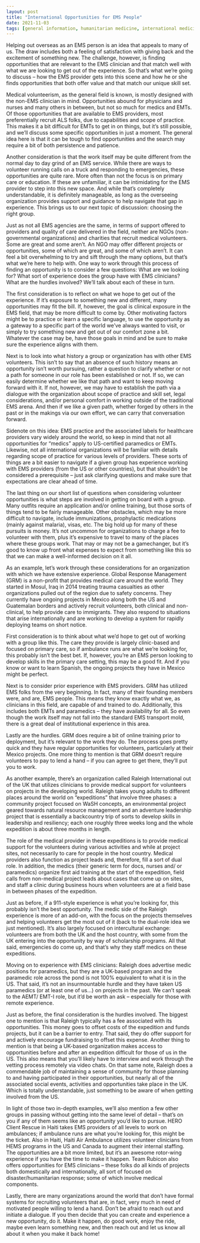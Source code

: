 ```yaml
---
layout: post
title: "International Opportunities for EMS People"
date: 2021-11-03
tags: [general information, humanitarian medicine, international medicine]
---
```


Helping out overseas as an EMS person is an idea that appeals to many of us.  The draw includes both a feeling of satisfaction with giving back and the excitement of something new.  The challenge, however, is finding opportunities that are relevant to the EMS clinician and that match well with what we are looking to get out of the experience.  So that’s what we’re going to discuss – how the EMS provider gets into this scene and how he or she finds opportunities that both offer value and that match our unique skill set.

Medical volunteerism, as the general field is known, is mostly designed with the non-EMS clinician in mind.  Opportunities abound for physicians and nurses and many others in between, but not so much for medics and EMTs.  Of those opportunities that are available to EMS providers, most preferentially recruit ALS folks, due to capabilities and scope of practice.  This makes it a bit difficult for EMTs to get in on things, but it’s still possible, and we’ll discuss some specific opportunities in just a moment.  The general idea here is that it can be tough to find opportunities and the search may require a bit of both persistence and patience.

Another consideration is that the work itself may be quite different from the normal day to day grind of an EMS service.  While there are ways to volunteer running calls on a truck and responding to emergencies, these opportunities are quite rare.  More often than not the focus is on primary care or education.  If these are unfamiliar, it can be intimidating for the EMS provider to step into this new space.  And while that’s completely understandable, it is definitely manageable, as long as the overseeing organization provides support and guidance to help navigate that gap in experience. This brings us to our next topic of discussion: choosing the right group.

Just as not all EMS agencies are the same, in terms of support offered to providers and quality of care delivered in the field, neither are NGOs (non-governmental organizations) and charities that recruit medical volunteers.  Some are great and some aren’t.  An NGO may offer different projects or opportunities, some of which are great, and some of which aren’t.  It can feel a bit overwhelming to try and sift through the many options, but that’s what we’re here to help with.  One way to work through this process of finding an opportunity is to consider a few questions:  What are we looking for?  What sort of experience does the group have with EMS clinicians?  What are the hurdles involved?  We’ll talk about each of these in turn.

The first consideration is to reflect on what we hope to get out of the experience.  If it’s exposure to something new and different, many opportunities may fit the bill.  If, however, the goal is clinical exposure in the EMS field, that may be more difficult to come by.  Other motivating factors might be to practice or learn a specific language, to use the opportunity as a gateway to a specific part of the world we’ve always wanted to visit, or simply to try something new and get out of our comfort zone a bit.  Whatever the case may be, have those goals in mind and be sure to make sure the experience aligns with them.

Next is to look into what history a group or organization has with other EMS volunteers.  This isn’t to say that an absence of such history means an opportunity isn’t worth pursuing, rather a question to clarify whether or not a path for someone in our role has been established or not.  If so, we can easily determine whether we like that path and want to keep moving forward with it.  If not, however, we may have to establish the path via a dialogue with the organization about scope of practice and skill set, legal considerations, and/or personal comfort in working outside of the traditional EMS arena.   And then if we like a given path, whether forged by others in the past or in the makings via our own effort, we can carry that conversation forward.

Sidenote on this idea: EMS practice and the associated labels for healthcare providers vary widely around the world, so keep in mind that not all opportunities for “medics” apply to US-certified paramedics or EMTs.  Likewise, not all international organizations will be familiar with details regarding scope of practice for various levels of providers.  These sorts of things are a bit easier to navigate if a given group has experience working with EMS providers (from the US or other countries), but that shouldn’t be considered a prerequisite – just ask clarifying questions and make sure that expectations are clear ahead of time.  

The last thing on our short list of questions when considering volunteer opportunities is what steps are involved in getting on board with a group.  Many outfits require an application and/or online training, but those sorts of things tend to be fairly manageable.  Other obstacles, which may be more difficult to navigate, include immunizations, prophylactic medications (mainly against malaria), visas, etc.  The big hold up for many of these pursuits is money.  It’s not uncommon for organizations to charge a fee to volunteer with them, plus it’s expensive to travel to many of the places where these groups work.  That may or may not be a gamechanger, but it’s good to know up front what expenses to expect from something like this so that we can make a well-informed decision on it all.

As an example, let’s work through these considerations for an organization with which we have extensive experience.  Global Response Management (GRM) is a non-profit that provides medical care around the world.  They started in Mosul, Iraq in 2014 treating trauma casualties as other organizations pulled out of the region due to safety concerns.  They currently have ongoing projects in Mexico along both the US and Guatemalan borders and actively recruit volunteers, both clinical and non-clinical, to help provide care to immigrants.  They also respond to situations that arise internationally and are working to develop a system for rapidly deploying teams on short notice.

First consideration is to think about what we’d hope to get out of working with a group like this.  The care they provide is largely clinic-based and focused on primary care, so if ambulance runs are what we’re looking for, this probably isn’t the best bet.  If, however, you’re an EMS person looking to develop skills in the primary care setting, this may be a good fit.  And if you know or want to learn Spanish, the ongoing projects they have in Mexico might be perfect.  

Next is to consider prior experience with EMS providers.  GRM has utilized EMS folks from the very beginning.  In fact, many of their founding members were, and are, EMS people.  This means they know exactly what we, as clinicians in this field, are capable of and trained to do.  Additionally, this includes both EMTs and paramedics – they have availability for all.  So even though the work itself may not fall into the standard EMS transport mold, there is a great deal of institutional experience in this area.

Lastly are the hurdles.  GRM does require a bit of online training prior to deployment, but it’s relevant to the work they do.  The process goes pretty quick and they have regular opportunities for volunteers, particularly at their Mexico projects.  One more thing to mention is that GRM doesn’t require volunteers to pay to lend a hand – if you can agree to get there, they’ll put you to work.  

As another example, there’s an organization called Raleigh International out of the UK that utilizes clinicians to provide medical support for volunteers on projects in the developing world.  Raleigh takes young adults to different places around the world on “expeditions” that involve three phases: a community project focused on WaSH concepts, an environmental project geared towards natural resource management and an adventure leadership project that is essentially a backcountry trip of sorts to develop skills in leadership and resiliency; each one roughly three weeks long and the whole expedition is about three months in length.

The role of the medical provider in these expeditions is to provide medical support for the volunteers during various activities and while at project sites, not necessarily to care for people in the host country.  Medical providers also function as project leads and, therefore, fill a sort of dual role.  In addition, the medics (their generic term for docs, nurses and/ or paramedics) organize first aid training at the start of the expedition, field calls from non-medical project leads about cases that come up on sites, and staff a clinic during business hours when volunteers are at a field base in between phases of the expedition.

Just as before, if a 911-style experience is what you’re looking for, this probably isn’t the best opportunity.  The medic side of the Raleigh experience is more of an add-on, with the focus on the projects themselves and helping volunteers get the most out of it (back to the dual-role idea we just mentioned).   It’s also largely focused on intercultural exchange: volunteers are from both the UK and the host country, with some from the UK entering into the opportunity by way of scholarship programs.  All that said, emergencies do come up, and that’s why they staff medics on these expeditions.

Moving on to experience with EMS clinicians: Raleigh does advertise medic positions for paramedics, but they are a UK-based program and the paramedic role across the pond is not 100% equivalent to what it is in the US.  That said, it’s not an insurmountable hurdle and they have taken US paramedics (or at least one of us…) on projects in the past.  We can’t speak to the AEMT/ EMT-I role, but it’d be worth an ask – especially for those with remote experience.

Just as before, the final consideration is the hurdles involved.  The biggest one to mention is that Raleigh typically has a fee associated with its opportunities.  This money goes to offset costs of the expedition and funds projects, but it can be a barrier to entry.  That said, they do offer support for and actively encourage fundraising to offset this expense.  Another thing to mention is that being a UK-based organization makes access to opportunities before and after an expedition difficult for those of us in the US.  This also means that you’ll likely have to interview and work through the vetting process remotely via video chats.  On that same note, Raleigh does a commendable job of maintaining a sense of community for those planning to and having participated in their opportunities, but nearly all of the associated social events, activities and opportunities take place in the UK.  Which is totally understandable, just something to be aware of when getting involved from the US.

In light of those two in-depth examples, we’ll also mention a few other groups in passing without getting into the same level of detail – that’s on you if any of them seems like an opportunity you’d like to pursue.  HERO Client Rescue in Haiti takes EMS providers of all levels to work on ambulances; if ambulance runs are what you’re looking for, this might be the ticket.  Also in Haiti, Haiti Air Ambulance utilizes volunteer clinicians from HEMS programs in the US and Canada to augment their internal staffing.  The opportunities are a bit more limited, but it’s an awesome rotor-wing experience if you have the time to make it happen.  Team Rubicon also offers opportunities for EMS clinicians – these folks do all kinds of projects both domestically and internationally, all sort of focused on disaster/humanitarian response; some of which involve medical components. 

Lastly, there are many organizations around the world that don’t have formal systems for recruiting volunteers that are, in fact, very much in need of motivated people willing to lend a hand.  Don’t be afraid to reach out and initiate a dialogue.  If you then decide that you can create and experience a new opportunity, do it.  Make it happen, do good work, enjoy the ride, maybe even learn something new, and then reach out and let us know all about it when you make it back home!
